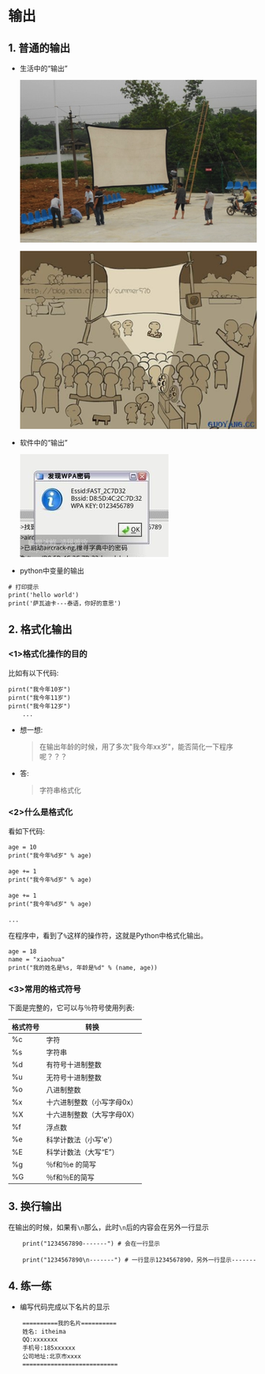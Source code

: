 # 输出

## 1. 普通的输出

- 生活中的“输出”

  ![img](../images/01-第1天-10.png)

  ![img](../images/01-第1天-11.jpg)

- 软件中的“输出”

  ![img](../images/01-第1天-13.jpg)

- python中变量的输出

```
# 打印提示
print('hello world')
print('萨瓦迪卡---泰语，你好的意思')
```

## 2. 格式化输出

### <1>格式化操作的目的

比如有以下代码:

```
pirnt("我今年10岁")
pirnt("我今年11岁")
pirnt("我今年12岁")
    ...
```

- 想一想:

  > 在输出年龄的时候，用了多次"我今年xx岁"，能否简化一下程序呢？？？

- 答:

  > 字符串格式化

### <2>什么是格式化

看如下代码:

```
age = 10
print("我今年%d岁" % age)

age += 1
print("我今年%d岁" % age)

age += 1
print("我今年%d岁" % age)

...
```

在程序中，看到了`%`这样的操作符，这就是Python中格式化输出。

```
age = 18
name = "xiaohua"
print("我的姓名是%s, 年龄是%d" % (name, age))
```

### <3>常用的格式符号

下面是完整的，它可以与％符号使用列表:

| 格式符号 | 转换                       |
| -------- | -------------------------- |
| %c       | 字符                       |
| %s       | 字符串                     |
| %d       | 有符号十进制整数           |
| %u       | 无符号十进制整数           |
| %o       | 八进制整数                 |
| %x       | 十六进制整数（小写字母0x） |
| %X       | 十六进制整数（大写字母0X） |
| %f       | 浮点数                     |
| %e       | 科学计数法（小写'e'）      |
| %E       | 科学计数法（大写“E”）      |
| %g       | ％f和％e 的简写            |
| %G       | ％f和％E的简写             |

## 3. 换行输出

在输出的时候，如果有`\n`那么，此时`\n`后的内容会在另外一行显示

```
    print("1234567890-------") # 会在一行显示

    print("1234567890\n-------") # 一行显示1234567890，另外一行显示-------
```

## 4. 练一练

- 编写代码完成以下名片的显示

```
    ==========我的名片==========
    姓名: itheima   
    QQ:xxxxxxx
    手机号:185xxxxxx
    公司地址:北京市xxxx
    ===========================
```